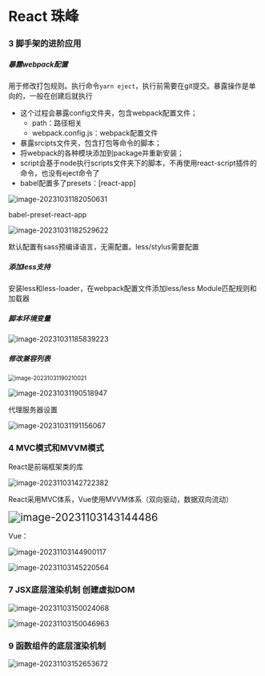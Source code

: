 # React 珠峰

### 3 脚手架的进阶应用

##### 暴露webpack配置

用于修改打包规则。执行命令`yarn eject`，执行前需要在git提交。暴露操作是单向的，一般在创建后就执行

- 这个过程会暴露config文件夹，包含webpack配置文件；
  - path：路径相关
  - webpack.config.js：webpack配置文件
- 暴露srcipts文件夹，包含打包等命令的脚本；
- 将webpack的各种模块添加到package并重新安装；
- script会基于node执行scripts文件夹下的脚本，不再使用react-script插件的命令，也没有eject命令了
- babel配置多了presets：[react-app]

![image-20231031182050631](React珠峰.assets/image-20231031182050631.png)

babel-preset-react-app

![image-20231031182529622](React珠峰.assets/image-20231031182529622.png)

默认配置有sass预编译语言，无需配置。less/stylus需要配置

##### 添加less支持

安装less和less-loader，在webpack配置文件添加less/less Module匹配规则和加载器

##### 脚本环境变量

![image-20231031185839223](React珠峰.assets/image-20231031185839223.png)

##### 修改兼容列表

<img src="React珠峰.assets/image-20231031190210021.png" alt="image-20231031190210021" style="zoom: 80%;" />

![image-20231031190518947](React珠峰.assets/image-20231031190518947.png)

代理服务器设置

![image-20231031191156067](React珠峰.assets/image-20231031191156067.png)

### 4 MVC模式和MVVM模式

React是前端框架类的库

![image-20231103142722382](React珠峰.assets/image-20231103142722382.png)

React采用MVC体系，Vue使用MVVM体系（双向驱动，数据双向流动）

<img src="React珠峰.assets/image-20231103143144486.png" alt="image-20231103143144486" style="zoom:150%;" />

Vue：

![image-20231103144900117](React珠峰.assets/image-20231103144900117.png)

![image-20231103145220564](React珠峰.assets/image-20231103145220564.png)

### 7 JSX底层渲染机制 创建虚拟DOM

![image-20231103150024068](React珠峰.assets/image-20231103150024068.png)

![image-20231103150046963](React珠峰.assets/image-20231103150046963.png)



### 9 函数组件的底层渲染机制

![image-20231103152653672](React珠峰.assets/image-20231103152653672.png)
